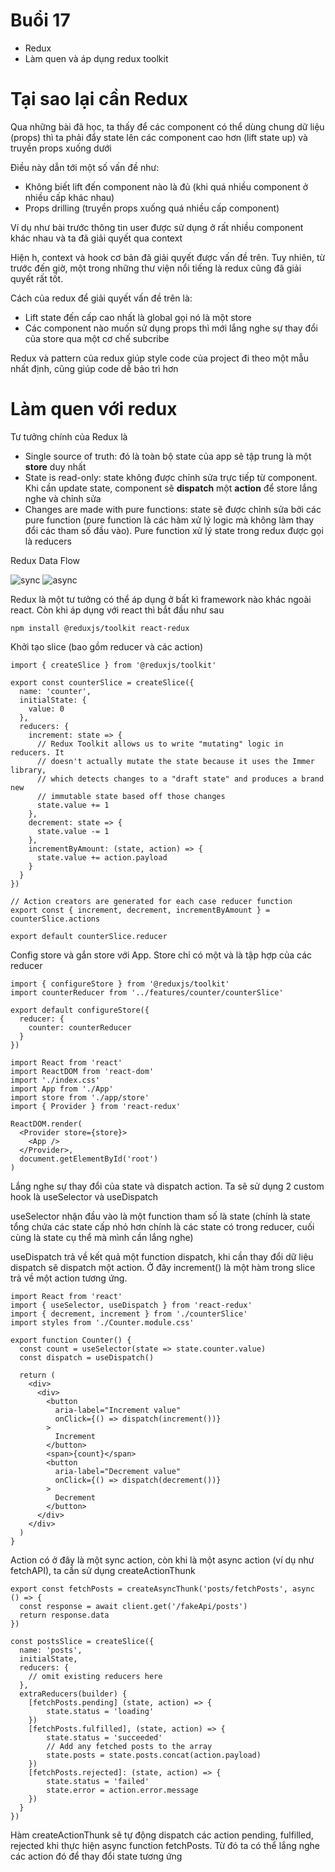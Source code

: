 # Buổi 17
- Redux
- Làm quen và áp dụng redux toolkit

# Tại sao lại cần Redux
Qua những bài đã học, ta thấy để các component có thể dùng chung dữ liệu (props) thì ta phải đẩy state lên các component cao hơn (lift state up) và truyền props xuống dưới

Điều này dẫn tới một số vấn đề như:
- Không biết lift đến component nào là đủ (khi quá nhiều component ở nhiều cấp khác nhau)
- Props drilling (truyền props xuống quá nhiều cấp component)

Ví dụ như bài trước thông tin user được sử dụng ở rất nhiều component khác nhau và ta đã giải quyết qua context

Hiện h, context và hook cơ bản đã giải quyết được vấn đề trên. Tuy nhiên, từ trước đến giờ, một trong những thư viện nổi tiếng là redux cũng đã giải quyết rất tốt.

Cách của redux để giải quyết vấn đề trên là:
- Lift state đến cấp cao nhất là global gọi nó là một store
- Các component nào muốn sử dụng props thì mới lắng nghe sự thay đổi của store qua một cơ chế subcribe

Redux và pattern của redux giúp style code của project đi theo một mẫu nhất định, cũng giúp code dễ bảo trì hơn

# Làm quen với redux
Tư tưởng chính của Redux là
- Single source of truth: đó là toàn bộ state của app sẽ tập trung là một **store** duy nhất
- State is read-only: state không được chỉnh sửa trực tiếp từ component. Khi cần update state, component sẽ **dispatch** một **action** để store lắng nghe và chỉnh sửa
- Changes are made with pure functions: state sẽ được chỉnh sửa bởi các pure function (pure function là các hàm xử lý logic mà không làm thay đổi các tham số đầu vào). Pure function xử lý state trong redux được gọi là reducers

Redux Data Flow

![sync](static/sync.png)
![async](static/async.png)

Redux là một tư tưởng có thể áp dụng ở bất kì framework nào khác ngoài react. Còn khi áp dụng với react thì bắt đầu như sau

```
npm install @reduxjs/toolkit react-redux
```
Khởi tạo slice (bao gồm reducer và các action)
```
import { createSlice } from '@reduxjs/toolkit'

export const counterSlice = createSlice({
  name: 'counter',
  initialState: {
    value: 0
  },
  reducers: {
    increment: state => {
      // Redux Toolkit allows us to write "mutating" logic in reducers. It
      // doesn't actually mutate the state because it uses the Immer library,
      // which detects changes to a "draft state" and produces a brand new
      // immutable state based off those changes
      state.value += 1
    },
    decrement: state => {
      state.value -= 1
    },
    incrementByAmount: (state, action) => {
      state.value += action.payload
    }
  }
})

// Action creators are generated for each case reducer function
export const { increment, decrement, incrementByAmount } = counterSlice.actions

export default counterSlice.reducer
```
Config store và gắn store với App. Store chỉ có một và là tập hợp của các reducer
```
import { configureStore } from '@reduxjs/toolkit'
import counterReducer from '../features/counter/counterSlice'

export default configureStore({
  reducer: {
    counter: counterReducer
  }
})

import React from 'react'
import ReactDOM from 'react-dom'
import './index.css'
import App from './App'
import store from './app/store'
import { Provider } from 'react-redux'

ReactDOM.render(
  <Provider store={store}>
    <App />
  </Provider>,
  document.getElementById('root')
)
```

Lắng nghe sự thay đổi của state và dispatch action. Ta sẽ sử dụng 2 custom hook là useSelector và useDispatch

useSelector nhận đầu vào là một function tham số là state (chính là state tổng chứa các state cấp nhỏ hơn chính là các state có trong reducer, cuối cùng là state cụ thể mà mình cần lắng nghe)

useDispatch trả về kết quả một function dispatch, khi cần thay đổi dữ liệu dispatch sẽ dispatch một action. Ở đây increment() là một hàm trong slice trả về một action tương ứng.

```
import React from 'react'
import { useSelector, useDispatch } from 'react-redux'
import { decrement, increment } from './counterSlice'
import styles from './Counter.module.css'

export function Counter() {
  const count = useSelector(state => state.counter.value)
  const dispatch = useDispatch()

  return (
    <div>
      <div>
        <button
          aria-label="Increment value"
          onClick={() => dispatch(increment())}
        >
          Increment
        </button>
        <span>{count}</span>
        <button
          aria-label="Decrement value"
          onClick={() => dispatch(decrement())}
        >
          Decrement
        </button>
      </div>
    </div>
  )
}
```
Action có ở đây là một sync action, còn khi là một async action (ví dụ như fetchAPI), ta cần sử dụng createActionThunk
```
export const fetchPosts = createAsyncThunk('posts/fetchPosts', async () => {
  const response = await client.get('/fakeApi/posts')
  return response.data
})

const postsSlice = createSlice({
  name: 'posts',
  initialState,
  reducers: {
    // omit existing reducers here
  },
  extraReducers(builder) {
    [fetchPosts.pending] (state, action) => {
        state.status = 'loading'
    })
    [fetchPosts.fulfilled], (state, action) => {
        state.status = 'succeeded'
        // Add any fetched posts to the array
        state.posts = state.posts.concat(action.payload)
    })
    [fetchPosts.rejected]: (state, action) => {
        state.status = 'failed'
        state.error = action.error.message
    })
  }
})
```
Hàm createActionThunk sẽ tự động dispatch các action pending, fulfilled, rejected khi thực hiện async function fetchPosts. Từ đó ta có thể lắng nghe các action đó để thay đổi state tương ứng